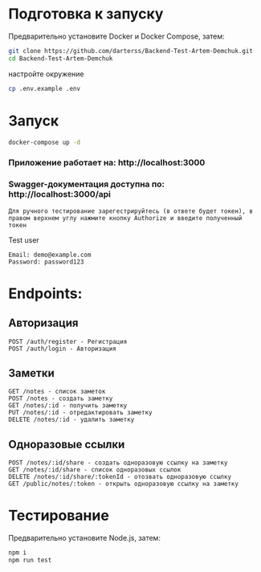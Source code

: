 # Подготовка к запуску
Предварительно установите Docker и Docker Compose, затем:
```bash
git clone https://github.com/darterss/Backend-Test-Artem-Demchuk.git
cd Backend-Test-Artem-Demchuk
```
настройте окружение
```bash
cp .env.example .env
```

# Запуск

```bash
docker-compose up -d
```

### Приложение работает на: http://localhost:3000

### Swagger-документация доступна по: http://localhost:3000/api
    Для ручного тестирование зарегестрируйтесь (в ответе будет токен), в правом верхнем углу нажмите кнопку Authorize и введите полученный токен

Test user
```
Email: demo@example.com
Password: password123
```

# Endpoints:

## Авторизация
```
POST /auth/register - Регистрация
POST /auth/login - Авторизация
```
## Заметки
```
GET /notes - список заметок
POST /notes - создать заметку
GET /notes/:id - получить заметку
PUT /notes/:id - отредактировать заметку
DELETE /notes/:id - удалить заметку
```
## Одноразовые ссылки
```
POST /notes/:id/share - создать одноразовую ссылку на заметку
GET /notes/:id/share - список одноразовых ссылок
DELETE /notes/:id/share/:tokenId - отозвать одноразовую ссылку
GET /public/notes/:token - открыть одноразовую ссылку на заметку
```
# Тестирование
Предварительно установите Node.js, затем:
```bash
npm i
npm run test
```

